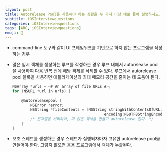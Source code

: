 ```yaml
---
layout: post
title: Autorelease Pool을 사용해야 하는 상황을 두 가지 이상 예로 들어 설명하시오.
subtitle: iOSInterviewquestions
categories: iOSInterviewquestions
tags: [ARC, iOSInterviewquestions]
emoji: 💾
---
```


- command-line 도구와 같이 UI 프레임워크를 기반으로 하지 않는 프로그램을 작성하는 경우
- 많은 임시 객체를 생성하는 루프를 작성하는 경우
루프 내에서 autorelease pool을 사용하여 다음 반복 전에 해당 객체를 삭제할 수 있다. 루프에서 autorelease pool 블록을 사용하면 애플리케이션의 최대 메모리 공간을 줄이는 데 도움이 된다.

    ```objectivec
    NSArray *urls = <# An array of file URLs #>;
    for (NSURL *url in urls) {
     
        @autoreleasepool {
            NSError *error;
            NSString *fileContents = [NSString stringWithContentsOfURL:url
                                             encoding:NSUTF8StringEncoding error:&error];
            /* 문자열을 처리하여, 더 많은 객체를 만들고 autorelease 한다. */
        }
    }
    ```

- 보조 스레드를 생성하는 경우
스레드가 실행되자마자 고유한 autorelease pool을 만들어야 한다. 그렇지 않으면 응용 프로그램에서 객체가 누출된다.